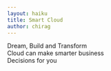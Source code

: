```yaml
---
layout: haiku
title: Smart Cloud
author: chirag
---
```


Dream, Build and Transform<br>
Cloud can make smarter business<br>
Decisions for you<br>